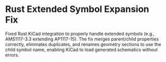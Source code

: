 # Rust Extended Symbol Expansion Fix

Fixed Rust KiCad integration to properly handle extended symbols (e.g., AMS1117-3.3 extending AP1117-15). The fix merges parent/child properties correctly, eliminates duplicates, and renames geometry sections to use the child symbol name, enabling KiCad to load generated schematics without errors.